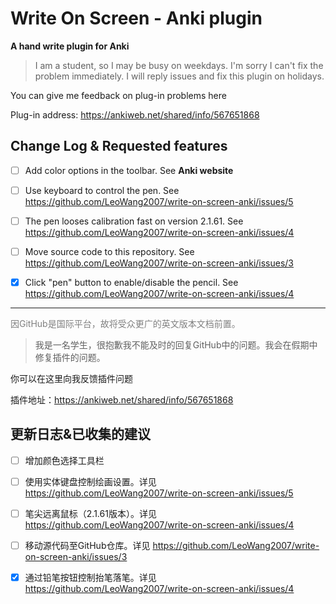 # Write On Screen - Anki plugin
**A hand write plugin for Anki**



> I am a student, so I may be busy on weekdays. I'm sorry I can't fix the problem immediately. I will reply issues and fix this plugin on holidays. 

You can give me feedback on plug-in problems here

Plug-in address: https://ankiweb.net/shared/info/567651868



## Change Log & Requested features

- [ ] Add color options in the toolbar. See **Anki website**
- [ ] Use keyboard to control the pen. See https://github.com/LeoWang2007/write-on-screen-anki/issues/5

- [ ] The pen looses calibration fast on version 2.1.61. See https://github.com/LeoWang2007/write-on-screen-anki/issues/4
- [ ] Move source code to this repository. See https://github.com/LeoWang2007/write-on-screen-anki/issues/3
- [x] Click "pen" button to enable/disable the pencil. See https://github.com/LeoWang2007/write-on-screen-anki/issues/4



------



<p style="color:gray ">因GitHub是国际平台，故将受众更广的英文版本文档前置。</p>


> 我是一名学生，很抱歉我不能及时的回复GitHub中的问题。我会在假期中修复插件的问题。

你可以在这里向我反馈插件问题

插件地址：https://ankiweb.net/shared/info/567651868



## 更新日志&已收集的建议

- [ ] 增加颜色选择工具栏
- [ ] 使用实体键盘控制绘画设置。详见 https://github.com/LeoWang2007/write-on-screen-anki/issues/5

- [ ] 笔尖远离鼠标（2.1.61版本）。详见 https://github.com/LeoWang2007/write-on-screen-anki/issues/4
- [ ] 移动源代码至GitHub仓库。详见 https://github.com/LeoWang2007/write-on-screen-anki/issues/3
- [x] 通过铅笔按钮控制抬笔落笔。详见 https://github.com/LeoWang2007/write-on-screen-anki/issues/4

